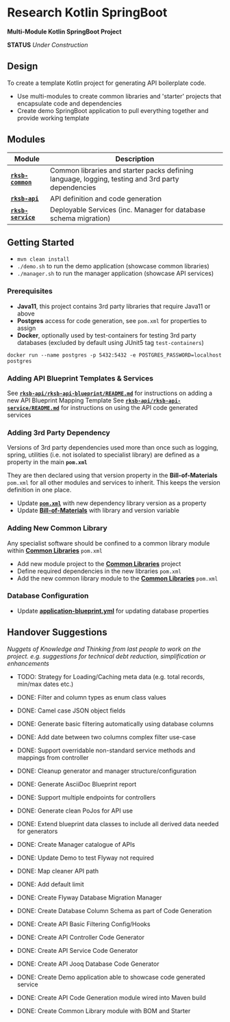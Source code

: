 # Research Kotlin SpringBoot

**Multi-Module Kotlin SpringBoot Project**

**STATUS** _Under Construction_


## Design

To create a template Kotlin project for generating API boilerplate code.

* Use multi-modules to create common libraries and 'starter' projects that encapsulate code and dependencies
* Create demo SpringBoot application to pull everything together and provide working template


## Modules

Module          | Description
--------------- | ------------- 
[**`rksb-common`**](./rksb-common/README.md)    |  Common libraries and starter packs defining language, logging, testing and 3rd party dependencies
[**`rksb-api`**](./rksb-api/README.md)          |  API definition and code generation
[**`rksb-service`**](./rksb-service/README.md)  |  Deployable Services (inc. Manager for database schema migration)


## Getting Started

* `mvn clean install`
* `./demo.sh` to run the demo application (showcase common libraries)
* `./manager.sh` to run the manager application (showcase API services)

### Prerequisites

* **Java11**, this project contains 3rd party libraries that require Java11 or above 
* **Postgres** access for code generation, see `pom.xml` for properties to assign
* **Docker**, optionally used by test-containers for testing 3rd party databases (excluded by default using JUnit5 tag `test-containers`) 

```
docker run --name postgres -p 5432:5432 -e POSTGRES_PASSWORD=localhost postgres
```


### Adding API Blueprint Templates & Services

See [**`rksb-api/rksb-api-blueprint/README.md`**](rksb-api/rksb-api-blueprint/README.md) for instructions on adding a new API Blueprint Mapping Template
See [**`rksb-api/rksb-api-service/README.md`**](rksb-api/rksb-api-service/README.md) for instructions on using the API code generated services


### Adding 3rd Party Dependency

Versions of 3rd party dependencies used more than once such as logging, spring, utilities 
(i.e. not isolated to specialist library) are defined as a property in the main **`pom.xml`**

They are then declared using that version property in the **Bill-of-Materials** `pom.xml` for all other
modules and services to inherit.  This keeps the version definition in one place.

* Update [**`pom.xml`**](./pom.xml) with new dependency library version as a property
* Update [**Bill-of-Materials**](./rksb-common/rksb-common-bom/pom.xml) with library and version variable


### Adding New Common Library

Any specialist software should be confined to a common library module within 
[**Common Libraries**](./rksb-common/rksb-common-lib/pom.xml) `pom.xml`

* Add new module project to the [**Common Libraries**](./rksb-common/rksb-common-lib/) project
* Define required dependencies in the new libraries `pom.xml` 
* Add the new common library module to the [**Common Libraries**](./rksb-common/rksb-common-lib/pom.xml) `pom.xml`


### Database Configuration

* Update [**application-blueprint.yml**](./rksb-api/rksb-api-blueprint/src/main/resources/application-blueprint.yml) for updating database properties


## Handover Suggestions

_Nuggets of Knowledge and Thinking from last people to work on the project._
_e.g. suggestions for technical debt reduction, simplification or enhancements_

* TODO: Strategy for Loading/Caching meta data (e.g. total records, min/max dates etc.)

* DONE: Filter and column types as enum class values
* DONE: Camel case JSON object fields
* DONE: Generate basic filtering automatically using database columns
* DONE: Add date between two columns complex filter use-case
* DONE: Support overridable non-standard service methods and mappings from controller
* DONE: Cleanup generator and manager structure/configuration
* DONE: Generate AsciiDoc Blueprint report
* DONE: Support multiple endpoints for controllers
* DONE: Generate clean PoJos for API use
* DONE: Extend blueprint data classes to include all derived data needed for generators
* DONE: Create Manager catalogue of APIs
* DONE: Update Demo to test Flyway not required
* DONE: Map cleaner API path
* DONE: Add default limit
* DONE: Create Flyway Database Migration Manager
* DONE: Create Database Column Schema as part of Code Generation
* DONE: Create API Basic Filtering Config/Hooks
* DONE: Create API Controller Code Generator
* DONE: Create API Service Code Generator
* DONE: Create API Jooq Database Code Generator
* DONE: Create Demo application able to showcase code generated service
* DONE: Create API Code Generation module wired into Maven build
* DONE: Create Common Library module with BOM and Starter

